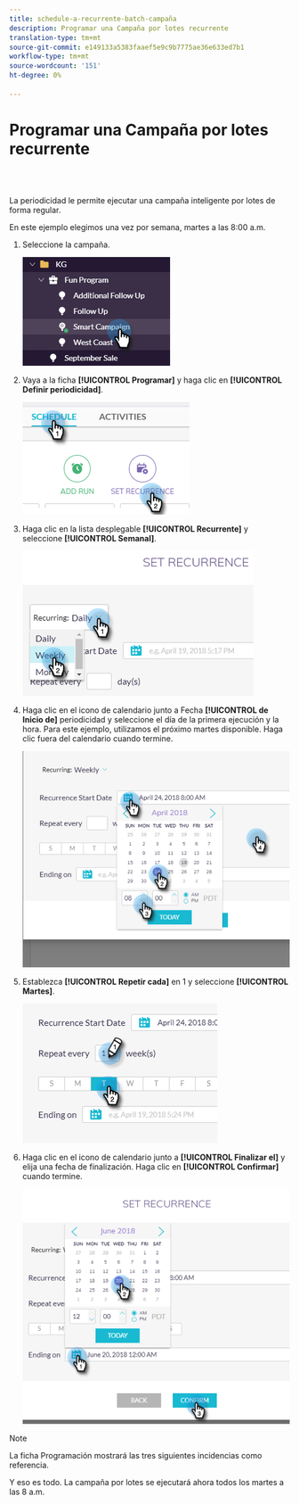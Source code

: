 ```yaml
---
title: schedule-a-recurrente-batch-campaña
description: Programar una Campaña por lotes recurrente
translation-type: tm+mt
source-git-commit: e149133a5383faaef5e9c9b7775ae36e633ed7b1
workflow-type: tm+mt
source-wordcount: '151'
ht-degree: 0%

---
```



# Programar una Campaña por lotes recurrente

<br> 

La periodicidad le permite ejecutar una campaña inteligente por lotes de forma regular.

En este ejemplo elegimos una vez por semana, martes a las 8:00 a.m.

1. Seleccione la campaña.

   ![Imagen uno](/help/sky/assets/smart-campaigns/schedule-a-recurring-batch-campaign/schedule-a-recurring-batch-campaign-1.png)

1. Vaya a la ficha **[!UICONTROL Programar]** y haga clic en **[!UICONTROL Definir periodicidad]**.

   ![Imagen dos](/help/sky/assets/smart-campaigns/schedule-a-recurring-batch-campaign/schedule-a-recurring-batch-campaign-2.png)

1. Haga clic en la lista desplegable **[!UICONTROL Recurrente]** y seleccione **[!UICONTROL Semanal]**.

   ![Imagen tres](/help/sky/assets/smart-campaigns/schedule-a-recurring-batch-campaign/schedule-a-recurring-batch-campaign-3.png)

1. Haga clic en el icono de calendario junto a Fecha **[!UICONTROL de Inicio de]** periodicidad y seleccione el día de la primera ejecución y la hora. Para este ejemplo, utilizamos el próximo martes disponible. Haga clic fuera del calendario cuando termine.

   ![Imagen Cuatro](/help/sky/assets/smart-campaigns/schedule-a-recurring-batch-campaign/schedule-a-recurring-batch-campaign-4.png)

1. Establezca **[!UICONTROL Repetir cada]** en 1 y seleccione **[!UICONTROL Martes]**.

   ![Imagen cinco](/help/sky/assets/smart-campaigns/schedule-a-recurring-batch-campaign/schedule-a-recurring-batch-campaign-5.png)

1. Haga clic en el icono de calendario junto a **[!UICONTROL Finalizar el]** y elija una fecha de finalización. Haga clic en **[!UICONTROL Confirmar]** cuando termine.

   ![Imagen seis](/help/sky/assets/smart-campaigns/schedule-a-recurring-batch-campaign/schedule-a-recurring-batch-campaign-6.png)

>[!NOTE]
>
>La ficha Programación mostrará las tres siguientes incidencias como referencia.

Y eso es todo. La campaña por lotes se ejecutará ahora todos los martes a las 8 a.m.
